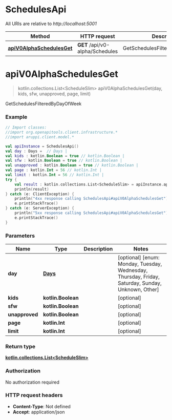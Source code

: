 # SchedulesApi

All URIs are relative to *http://localhost:5001*

Method | HTTP request | Description
------------- | ------------- | -------------
[**apiV0AlphaSchedulesGet**](SchedulesApi.md#apiV0AlphaSchedulesGet) | **GET** /api/v0-alpha/Schedules | GetSchedulesFilteredByDayOfWeek


<a id="apiV0AlphaSchedulesGet"></a>
# **apiV0AlphaSchedulesGet**
> kotlin.collections.List&lt;ScheduleSlim&gt; apiV0AlphaSchedulesGet(day, kids, sfw, unapproved, page, limit)

GetSchedulesFilteredByDayOfWeek

### Example
```kotlin
// Import classes:
//import org.openapitools.client.infrastructure.*
//import aruppi.client.model.*

val apiInstance = SchedulesApi()
val day : Days =  // Days | 
val kids : kotlin.Boolean = true // kotlin.Boolean | 
val sfw : kotlin.Boolean = true // kotlin.Boolean | 
val unapproved : kotlin.Boolean = true // kotlin.Boolean | 
val page : kotlin.Int = 56 // kotlin.Int | 
val limit : kotlin.Int = 56 // kotlin.Int | 
try {
    val result : kotlin.collections.List<ScheduleSlim> = apiInstance.apiV0AlphaSchedulesGet(day, kids, sfw, unapproved, page, limit)
    println(result)
} catch (e: ClientException) {
    println("4xx response calling SchedulesApi#apiV0AlphaSchedulesGet")
    e.printStackTrace()
} catch (e: ServerException) {
    println("5xx response calling SchedulesApi#apiV0AlphaSchedulesGet")
    e.printStackTrace()
}
```

### Parameters

Name | Type | Description  | Notes
------------- | ------------- | ------------- | -------------
 **day** | [**Days**](.md)|  | [optional] [enum: Monday, Tuesday, Wednesday, Thursday, Friday, Saturday, Sunday, Unknown, Other]
 **kids** | **kotlin.Boolean**|  | [optional]
 **sfw** | **kotlin.Boolean**|  | [optional]
 **unapproved** | **kotlin.Boolean**|  | [optional]
 **page** | **kotlin.Int**|  | [optional]
 **limit** | **kotlin.Int**|  | [optional]

### Return type

[**kotlin.collections.List&lt;ScheduleSlim&gt;**](ScheduleSlim.md)

### Authorization

No authorization required

### HTTP request headers

 - **Content-Type**: Not defined
 - **Accept**: application/json

